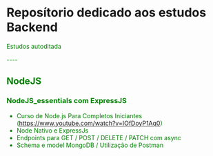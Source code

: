 <h1>Reposítorio dedicado aos estudos Backend</h1>
<p><font color = "green">Estudos autoditada</p>
----

<h2>NodeJS</h2>

<h3>NodeJS_essentials com ExpressJS</h3>

- Curso de Node.js Para Completos Iniciantes (https://www.youtube.com/watch?v=IOfDoyP1Aq0)
- Node Nativo e ExpressJs
- Endpoints para GET / POST / DELETE / PATCH com async
- Schema e model MongoDB / Utilização de Postman


